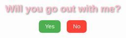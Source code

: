 <!DOCTYPE html>
<html lang="en">
<head>
    <meta charset="UTF-8">
    <meta name="viewport" content="width=device-width, initial-scale=1.0">
    <title>Will You Go Out With Me?</title>
    <style>
        body {
            display: flex;
            justify-content: center;
            align-items: center;
            height: 100vh;
            flex-direction: column;
            font-family: Arial, sans-serif;
            background: url(![digital-art-valentine-s-day-scene-with-couple-love](https://github.com/user-attachments/assets/53152065-00ea-42ab-b489-571b1766816d)) no-repeat center center/cover;
            color: pink;
            text-shadow: 2px 2px 4px rgba(0, 0, 0, 0.5);
        }
        h1 {
            font-size: 2rem;
            margin-bottom: 20px;
        }
        .buttons {
            display: flex;
            gap: 20px;
        }
        button {
            padding: 10px 20px;
            font-size: 1.2rem;
            cursor: pointer;
            border: none;
            border-radius: 10px;
            transition: 0.3s;
        }
        .yes {
            background-color: #4CAF50;
            color: white;
        }
        .no {
            background-color: #FF4136;
            color: white;
            position: relative;
        }
        .no:hover {
            position: absolute;
            left: calc(50% - 100px + (Math.random() * 200px));
            top: calc(50% - 50px + (Math.random() * 100px));
        }
    </style>
</head>
<body>
    <h1>Will you go out with me?</h1>
    <div class="buttons">
        <button class="yes" onclick="alert('Yay! I\'m so happy! ❤️')">Yes</button>
        <button class="no">No</button>
    </div>
</body>
</html>
